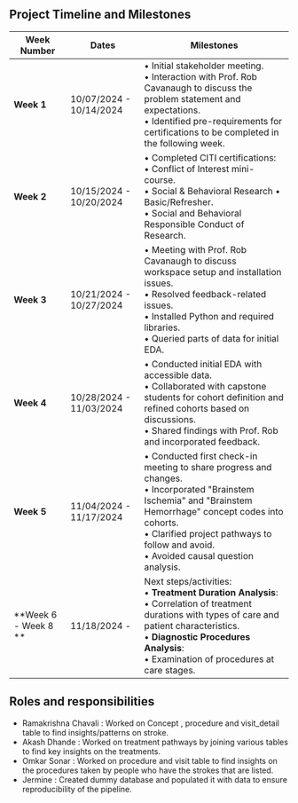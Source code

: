 ## Project Timeline and Milestones
 
| **Week Number** | **Dates**              | **Milestones**                                                                                                                                                                                                                                         |
|------------------|------------------------|-------------------------------------------------------------------------------------------------------------------------------------------------------------------------------------------------------------------------------------------------------|
| **Week 1**       | 10/07/2024 - 10/14/2024 | • Initial stakeholder meeting.<br> • Interaction with Prof. Rob Cavanaugh to discuss the problem statement and expectations.<br> • Identified pre-requirements for certifications to be completed in the following week.                              |
| **Week 2**       | 10/15/2024 - 10/20/2024 | • Completed CITI certifications:<br>   • Conflict of Interest mini-course.<br>   • Social & Behavioral Research • Basic/Refresher.<br>   • Social and Behavioral Responsible Conduct of Research.                                                   |
| **Week 3**       | 10/21/2024 - 10/27/2024 | • Meeting with Prof. Rob Cavanaugh to discuss workspace setup and installation issues.<br> • Resolved feedback-related issues.<br> • Installed Python and required libraries.<br> • Queried parts of data for initial EDA.                             |
| **Week 4**       | 10/28/2024 - 11/03/2024 | • Conducted initial EDA with accessible data.<br> • Collaborated with capstone students for cohort definition and refined cohorts based on discussions.<br> • Shared findings with Prof. Rob and incorporated feedback.                               |
| **Week 5**       | 11/04/2024 - 11/17/2024 | • Conducted first check-in meeting to share progress and changes.<br> • Incorporated "Brainstem Ischemia" and "Brainstem Hemorrhage" concept codes into cohorts.<br> • Clarified project pathways to follow and avoid.<br> • Avoided causal question analysis. |
| **Week 6 - Week 8 ** | 11/18/2024 -             | Next steps/activities:<br>   • **Treatment Duration Analysis**:<br>      • Correlation of treatment durations with types of care and patient characteristics.<br>   • **Diagnostic Procedures Analysis**:<br>      • Examination of procedures at care stages.  |
 
## Roles and responsibilities

* Ramakrishna Chavali : Worked on Concept , procedure and visit_detail table to find insights/patterns on stroke.
* Akash Dhande : Worked on treatment pathways by joining various tables to find key insights on the treatments.
* Omkar Sonar : Worked on procedure and visit table to find insights on the procedures taken by people who have the strokes that are listed. 
* Jermine : Created dummy database and populated it with data to ensure reproducibility of the pipeline.
